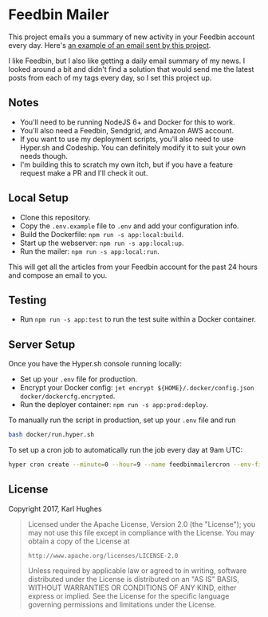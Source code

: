 # Feedbin Mailer

This project emails you a summary of new activity in your Feedbin account every day. Here's [an example of an email sent by this project](http://www.blogstomail.com/emails/example.html).

I like Feedbin, but I also like getting a daily email summary of my news. I looked around a bit and didn't find a solution that would send me the latest posts from each of my tags every day, so I set this project up.

## Notes
- You'll need to be running NodeJS 6+ and Docker for this to work.
- You'll also need a Feedbin, Sendgrid, and Amazon AWS account.
- If you want to use my deployment scripts, you'll also need to use Hyper.sh and Codeship. You can definitely modify it to suit your own needs though.
- I'm building this to scratch my own itch, but if you have a feature request make a PR and I'll check it out.

## Local Setup
- Clone this repository.
- Copy the `.env.example` file to `.env` and add your configuration info.
- Build the Dockerfile: `npm run -s app:local:build`.
- Start up the webserver: `npm run -s app:local:up`.
- Run the mailer: `npm run -s app:local:run`.

This will get all the articles from your Feedbin account for the past 24 hours and compose an email to you.

## Testing
- Run `npm run -s app:test` to run the test suite within a Docker container.

## Server Setup
Once you have the Hyper.sh console running locally:

- Set up your `.env` file for production.
- Encrypt your Docker config: `jet encrypt ${HOME}/.docker/config.json docker/dockercfg.encrypted`.
- Run the deployer container: `npm run -s app:prod:deploy`.

To manually run the script in production, set up your `.env` file and run 

```bash
bash docker/run.hyper.sh
```

To set up a cron job to automatically run the job every day at 9am UTC:

```bash
hyper cron create --minute=0 --hour=9 --name feedbinmailercron --env-file .env karllhughes/feedbin-mailer
```

## License
Copyright 2017, Karl Hughes

>   Licensed under the Apache License, Version 2.0 (the "License");
>   you may not use this file except in compliance with the License.
>   You may obtain a copy of the License at
>
>     http://www.apache.org/licenses/LICENSE-2.0
>
>   Unless required by applicable law or agreed to in writing, software
>   distributed under the License is distributed on an "AS IS" BASIS,
>   WITHOUT WARRANTIES OR CONDITIONS OF ANY KIND, either express or implied.
>   See the License for the specific language governing permissions and
>   limitations under the License.
